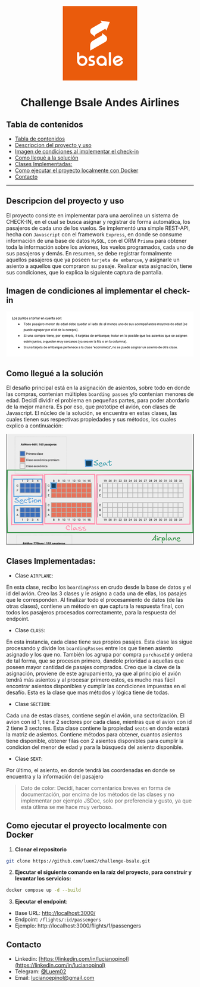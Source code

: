 <div align="center">
    <a href="https://www.bsale.cl/">
        <img src="./src/assets/bsale-logo.png" alt="Logo Bsale" width="200" height="200">
    </a>
</div>

<h1 align="center"> Challenge Bsale Andes Airlines</h1>

<!-- TABLE OF CONTENTS -->

## Tabla de contenidos

-   [Tabla de contenidos](#tabla-de-contenidos)
-   [Descripcion del proyecto y uso](#descripcion-del-proyecto-y-uso)
-   [Imagen de condiciones al implementar el check-in](#imagen-de-condiciones-al-implementar-el-check-in)
-   [Como llegué a la solución](#como-llegué-a-la-solución)
-   [Clases Implementadas:](#clases-implementadas)
-   [Como ejecutar el proyecto localmente con Docker](#como-ejecutar-el-proyecto-localmente-con-docker)
-   [Contacto](#contacto)

---

## Descripcion del proyecto y uso

El proyecto consiste en implementar para una aerolinea un sistema de CHECK-IN, en el cual se busca asignar y registrar de forma automática, los pasajeros de cada uno de los vuelos.
Se implementó una simple REST-API, hecha con `Javascript` con el framework `Express`, en donde se consume información de una base de datos `MySQL`, con el ORM `Prisma` para obtener toda la información sobre los aviones, los vuelos programados, cada uno de sus pasajeros y demás. En resumen, se debe registrar formalmente aquellos pasajeros que ya poseen `tarjeta de embarque`, y asignarle un asiento a aquellos que compraron su pasaje. Realizar esta asignación, tiene sus condiciones, que lo explica la siguiente captura de pantalla.

## Imagen de condiciones al implementar el check-in

<img src="./src/assets/condiciones-checkin.png" >

## Como llegué a la solución

El desafío principal está en la asignación de asientos, sobre todo en donde las compras, contenian múltiples `boarding passes` y/o contenian menores de edad. Decidí dividir el problema en pequeñas partes, para poder abordarlo de la mejor manera. Es por eso, que prototipe el avión, con clases de Javascript. El núcleo de la solución, se encuentra en estas clases, las cuales tienen sus respectivas propiedades y sus métodos, los cuales explico a continuación:

<img src="./src/assets/plano-avion1.png" >

## Clases Implementadas:

-   Clase `AIRPLANE`:

En esta clase, recibo los `boardingPass` en crudo desde la base de datos y el id del avión. Creo las 3 clases y le asigno a cada una de ellas, los pasajes que le corresponden. Al finalizar todo el procesamiento de datos (de las otras clases), contiene un método en que captura la respuesta final, con todos los pasajeros procesados correctamente, para la respuesta del endpoint.

-   Clase `CLASS`:

En esta instancia, cada clase tiene sus propios pasajes. Esta clase las sigue procesando y divide los `boardingPasses` entre los que tienen asiento asignado y los que no. También los agrupa por compra `purchaseId` y ordena de tal forma, que se procesen primero, dandole prioridad a aquellas que poseen mayor cantidad de pasajes comprados.
Creo que la clave de la asignación, proviene de este agrupamiento, ya que al principio el avión tendrá más asientos y al procesar primero estos, es mucho mas fácil encontrar asientos disponibles y cumplir las condiciones impuestas en el desafío. Esta es la clase que mas métodos y lógica tiene de todas.

-   Clase `SECTION`:

Cada una de estas clases, contiene según el avión, una sectorización. El avion con id 1, tiene 2 sectores por cada clase, mientras que el avion con id 2 tiene 3 sectores. Esta clase contiene la propiedad `seats` en donde estará la matriz de asientos. Contiene métodos para obtener, cuantos asientos tiene disponible, obtener filas con 2 asientos disponibles para cumplir la condicion del menor de edad y para la búsqueda del asiento disponible.

-   Clase `SEAT`:

Por último, el asiento, en donde tendrá las coordenadas en donde se encuentra y la información del pasajero

> Dato de color: Decidí, hacer comentarios breves en forma de documentación, por encima de los métodos de las clases y no implementar por ejemplo JSDoc, solo por preferencia y gusto, ya que esta útlima se me hace muy verboso.

## Como ejecutar el proyecto localmente con Docker

1. **Clonar el repositorio**

```sh
git clone https://github.com/luem2/challenge-bsale.git
```

2. **Ejecutar el siguiente comando en la raíz del proyecto, para construir y levantar los servicios:**

```sh
docker compose up -d --build
```

3. **Ejecutar el endpoint**:

-   Base URL: [http://localhost:3000/](http://localhost:3000/) </br>
-   Endpoint: `/flights/:id/passengers`
-   Ejemplo: http://localhost:3000/flights/1/passengers

## Contacto

-   Linkedin: [https://linkedin.com/in/lucianopinol](https://linkedin.com/in/lucianopinol)
-   Telegram: [@Luem02](https://t.me/luem02)
-   Email: lucianoepinol@gmail.com
